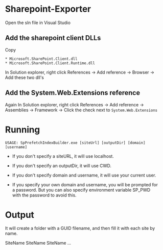 # Sharepoint-Exporter

Open the sln file in Visual Studio

## Add the sharepoint client DLLs

Copy 

	* Microsoft.SharePoint.Client.dll
	* Microsoft.SharePoint.Client.Runtime.dll
 
In Solution explorer, right click References -> Add reference -> Browser -> Add these two dll's

## Add the System.Web.Extensions reference

Again In Solution explorer, right click References -> Add reference -> Assemblies -> Framework -> Click the check next to `System.Web.Extensions`

# Running 

`USAGE: SpPrefetchIndexBuilder.exe [siteUrl] [outputDir] [domain] [username]`

* If you don't specify a siteURL, it will use localhost.

* If you don't specify an outputDir, it will use CWD.

* If you don't specify domain and username, it will use your current user.

* If you specify your own domain and username, you will be prompted for a password. But you can also specify environment variable SP_PWD with the password to avoid this.

# Output

It will create a folder with a GUID filename, and then fill it with each site by name.

SiteName
	SiteName
		SiteName
		...
